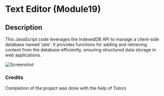 # Text Editor (Module19)

## Description 

This JavaScript code leverages the IndexedDB API to manage a client-side database named 'jate'. It provides functions for adding and retrieving content from the database efficiently, ensuring structured data storage in web applications.

![Screenshot](./assets/img/1.png)

### Credits

Completion of the project was done with the help of Tutors
